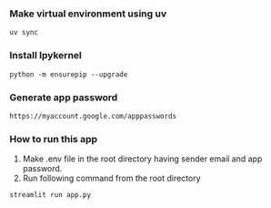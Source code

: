 ### Make virtual environment using uv
```
uv sync
```
### Install Ipykernel
```
python -m ensurepip --upgrade
```

### Generate app password
```
https://myaccount.google.com/apppasswords
```

### How to run this app
1. Make .env file in the root directory having sender email and app password.
2. Run following command from the root directory
```
streamlit run app.py
```